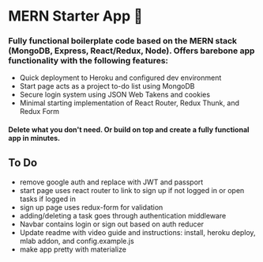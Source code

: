 # MERN Starter App 🚀

### Fully functional boilerplate code based on the MERN stack (MongoDB, Express, React/Redux, Node). Offers barebone app functionality with the following features:
* Quick deployment to Heroku and configured dev environment
* Start page acts as a project to-do list using MongoDB
* Secure login system using JSON Web Takens and cookies
* Minimal starting implementation of React Router, Redux Thunk, and Redux Form

#### Delete what you don't need. Or build on top and create a fully functional app in minutes.

## To Do
* remove google auth and replace with JWT and passport
* start page uses react router to link to sign up if not logged in or open tasks if logged in
* sign up page uses redux-form for validation
* adding/deleting a task goes through authentication middleware
* Navbar contains login or sign out based on auth reducer
* Update readme with video guide and instructions: install, heroku deploy, mlab addon, and config.example.js
* make app pretty with materialize